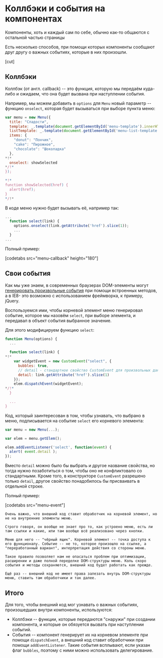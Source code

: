 # Коллбэки и события на компонентах

Компоненты, хоть и каждый сам по себе, обычно как-то общаются с остальной частью страницы

Есть несколько способов, при помощи которых компоненты сообщают друг другу о важных событиях, которые в них произошли.

[cut]

## Коллбэки

Коллбэк (от англ. callback) -- это функция, которую мы передаём куда-либо и ожидаем, что она будет вызвана при наступлении события.

Например, мы можем добавить в `options` для `Menu` новый параметр -- функцию `onselect`, которая будет вызываться при выборе пункта меню:

```js no-beautify
var menu = new Menu({
  title: "Сладости",
  template: _.template(document.getElementById('menu-template').innerHTML),
  listTemplate: _.template(document.getElementById('menu-list-template').innerHTML,
  items: {
    "donut": "Пончик",
    "cake": "Пирожное",
    "chocolate": "Шоколадка"
  },
*!*
  onselect: showSelected
*/!*
});

*!*
function showSelected(href) {
  alert(href);
}
*/!*
```

В коде меню нужно будет вызывать её, например так:

```js no-beautify
...
  function select(link) {
    options.onselect(link.getAttribute('href').slice(1));
    ...
  }
...
```

Полный пример:

[codetabs src="menu-callback" height="180"]

## Свои события

Как мы уже знаем, в современных браузерах DOM-элементы могут [генерировать произвольные события](/dispatch-events) при помощи встроенных методов, а в IE8- это возможно с использованием фреймворка, к примеру, jQuery.

Воспользуемся ими, чтобы корневой элемент меню генерировал событие, которое мы назовём `select`, при выборе элемента, и передавал в объект события выбранное значение.

Для этого модифицируем функцию `select`:

```js no-beautify
function Menu(options) {
  ...

  function select(link) {
*!*
    var widgetEvent = new CustomEvent("select", {
      bubbles: true,
      // detail - стандартное свойство CustomEvent для произвольных данных
      detail: link.getAttribute('href').slice(1)
    });
    elem.dispatchEvent(widgetEvent);
*/!*
  }

  ...
}
```

Код, который заинтересован в том, чтобы узнавать, что выбрано в меню, подписывается на событие `select` его корневого элемента:

```js
var menu = new Menu(...);

var elem = menu.getElem();

elem.addEventListener('select', function(event) {
  alert( event.detail );
});
```

Вместо `detail` можно было бы выбрать и другое название свойства, но тогда нужно позаботиться о том, чтобы оно не конфликтовало со стандартными. Кроме того, в конструкторе `CustomEvent` разрешено только `detail`, другое свойство понадобилось бы присваивать в отдельной строке.

Полный пример:

[codetabs src="menu-event"]

```warn header="Внимание, инкапсуляция!"
Очень важно, что внешний код ставит обработчик на корневой элемент, но не на внутренние элементы меню.

Строго говоря, он вообще не знает про то, как устроено меню, есть ли там ссылки и какие, или там вообще всё реализовано через кнопки.

Меню для него -- "чёрный ящик". Корневой элемент -- точка доступа к его функционалу. Событие -- не то, которое произошло на ссылке, а "переработанный вариант", интерпретация действия со стороны меню.

Такое правило позволяет нам не опасаться проблем при оптимизации, расширении и даже полной переделке DOM-структуры меню. Коль скоро события и методы сохраняются, внешний код будет работать как прежде.

Ещё раз -- внешний код не имеет права залезать внутрь DOM-структуры меню, ставить там обработчики и так далее.
```

## Итого

Для того, чтобы внешний код мог узнавать о важных событиях, произошедших внутри компоненты, используются:

- Коллбэки -- функции, которые передаются "снаружи" при создании компонента, и которые он обязуется вызвать при наступлении событий.
- События -- компонент генерирует их на корневом элементе при помощи `dispatchEvent`, а внешний код ставит обработчики при помощи `addEventListener`. Такие события всплывают, если указан флаг `bubbles`, поэтому с ними можно использовать делегирование.

